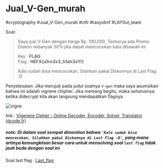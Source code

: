 # Jual_V-Gen_murah
#cryptography #Jual_V-Gen_murah #ctfr #rasyidmf #LAY0ut_team

Soal:

> Saya jual V-Gen dengan harga Rp. 100,000, Tentunya ada Promo Diskon sebanyak 50% jika dapat mencocokan kata dibawah ini  
> 
> Key : **FLAG**  
> Flag : **HEFX{a1rn3x3_h1ah3x!!!}**  
> 
> Kalo sudah bisa mencocokan, Silahkan pakai Diskonnya di Last Flag :D

Penyelesaian:
Jika merujuk pada judul soalnya `V-gen` maka saya asumsikan bahwa ini adalah vignere chipher. Jika memang begitu, maka seharusnya ketika didecrypt kita akan langsung mendapatkan flagnya

![vigne](https://user-images.githubusercontent.com/46299092/129996985-08d64e48-08e8-4b65-9517-973a1a8e9bf8.png)

link : [Vigenere Cipher - Online Decoder, Encoder, Solver, Translator (dcode.fr)](https://www.dcode.fr/vigenere-cipher)

##### note: Di dalam soal sempat dimention bahwa `'Kalo sudah bisa mencocokan, Silahkan pakai Diskonnya di Last Flag :D'`, yang mana artinya kemungkinan besar cara untuk mensolving soal `last flag` tidak jauh beda dengan soal ini

Soal last flag : [Last_flag](https://github.com/F4KEHOOMAN/CTFR_RasyidMF/blob/main/cryptography/Last_flag.md)
